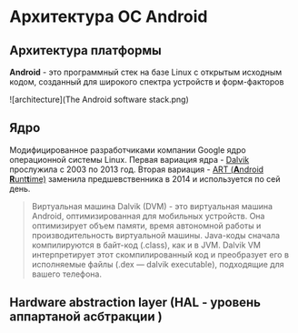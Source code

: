# Архитектура ОС Android

<secondary-label ref="wip"/>

## Архитектура платформы

**Android** - это программный стек на базе Linux с открытым исходным кодом, созданный для широкого спектра устройств и
форм-факторов

![architecture](The Android software stack.png)

## Ядро

Модифицированное разработчиками компании Google ядро операционной системы Linux.
Первая вариация ядра - [Dalvik](https://en.wikipedia.org/wiki/Dalvik_(software)) прослужила с 2003 по 2013 год.
Вторая вариация - [ART (**A**ndroid **R**unt**t**ime)](https://developer.android.com/guide/platform#art) заменила
предшевственника в 2014 и используется по сей день.

> Виртуальная машина Dalvik (DVM) - это виртуальная машина Android, оптимизированная для мобильных устройств. Она
> оптимизирует объем памяти, время автономной работы и производительность виртуальной машины. Java-коды сначала
> компилируются в байт-код (.class), как и в JVM. Dalvik VM интерпретирует этот скомпилированный код и преобразует его в
> исполняемые файлы (.dex — dalvik executable), подходящие для вашего телефона.

## Hardware abstraction layer (HAL - уровень аппартаной асбтракции )

